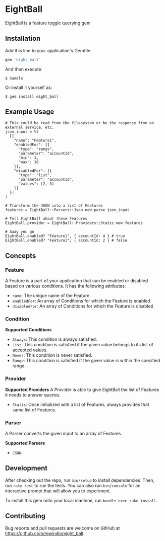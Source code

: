 # EightBall

EightBall is a feature toggle querying gem

## Installation

Add this line to your application's Gemfile:

```ruby
gem 'eight_ball'
```

And then execute:

    $ bundle

Or install it yourself as:

    $ gem install eight_ball

## Example Usage
```
# This could be read from the filesystem or be the response from an external service, etc.
json_input = %(
  [{
    "name": "Feature1",
    "enabledFor": [{
      "type": "range",
      "parameter": "accountId",
      "min": 1,
      "max": 10
    }],
    "disabledFor": [{
      "type": "list",
      "parameter": "accountId",
      "values": [2, 3]
    }]
  }]
)

# Transform the JSON into a list of Features
features = EightBall::Parsers::Json.new.parse json_input

# Tell EightBall about these Features
EightBall.provider = EightBall::Providers::Static.new features

# Away you go
EightBall.enabled? "Feature1", { accountId: 4 } # true
EightBall.enabled? "Feature1", { accountId: 2 } # false
```

## Concepts
### Feature
A Feature is a part of your application that can be enabled or disabled based on various conditions. It has the following attributes:
- `name`: The unique name of the Feature.
- `enabledFor`: An array of Conditions for which the Feature is enabled.
- `disabledFor`: An array of Conditions for which the Feature is disabled.

### Condition
**Supported Conditions**
- `Always`:  This condition is always satisfied.
- `List`: This condition is satisfied if the given value belongs to its list of accepted values.
- `Never`: This condition is never satisfied.
- `Range`: This condition is satisfied if the given value is within the specified range.

### Provider
**Supported Providers**
A Provider is able to give EightBall the list of Features it needs to answer queries.
- `Static`: Once initialized with a list of Features, always provides that same list of Features.
### Parser
A Parser converts the given input to an array of Features.

**Supported Parsers**
- `JSON`

## Development

After checking out the repo, run `bin/setup` to install dependencies. Then, run `rake test` to run the tests. You can also run `bin/console` for an interactive prompt that will allow you to experiment.

To install this gem onto your local machine, run `bundle exec rake install`.

## Contributing

Bug reports and pull requests are welcome on GitHub at https://github.com/rewindio/eight_ball.
